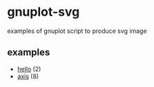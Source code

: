 # gnuplot-svg
examples of gnuplot script to produce svg image


## examples
+ [hello](hello) (2)
+ [axis](axis) (8)